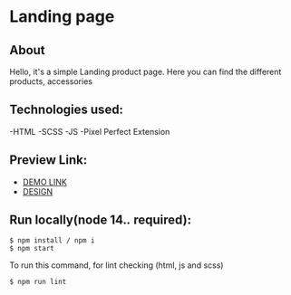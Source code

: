 # Landing page

## About
Hello, it's a simple Landing product page. Here you can find the different products, accessories

## Technologies used:
-HTML
-SCSS
-JS
-Pixel Perfect Extension

## Preview Link:
* [DEMO LINK](https://zubyk-yaroslav.github.io/layout_landing-page/)
* [DESIGN](https://www.figma.com/file/DtkQmQ797hk0nI4KfMi2Uq/BOSE-New-Version?node-id=6807%3A312&mode=dev)

## Run locally(node 14.*.* required):
```
$ npm install / npm i
$ npm start
```

To run this command, for lint checking (html, js and scss)

```
$ npm run lint
```
